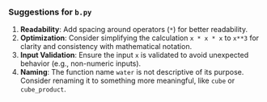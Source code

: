 ### Suggestions for `b.py`

1. **Readability**: Add spacing around operators (`*`) for better readability.  
2. **Optimization**: Consider simplifying the calculation `x * x * x` to `x**3` for clarity and consistency with mathematical notation.  
3. **Input Validation**: Ensure the input `x` is validated to avoid unexpected behavior (e.g., non-numeric inputs).  
4. **Naming**: The function name `water` is not descriptive of its purpose. Consider renaming it to something more meaningful, like `cube` or `cube_product`.

